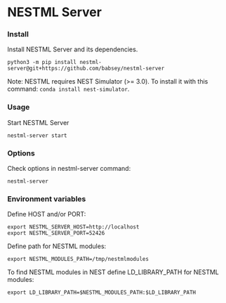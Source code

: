 # NESTML Server

### Install

Install NESTML Server and its dependencies.

```
python3 -m pip install nestml-server@git+https://github.com/babsey/nestml-server

```

Note: NESTML requires NEST Simulator (>= 3.0).
To install it with this command: `conda install nest-simulator`.

### Usage

Start NESTML Server

```
nestml-server start
```

### Options

Check options in nestml-server command:

```
nestml-server
```

### Environment variables

Define HOST and/or PORT:

```
export NESTML_SERVER_HOST=http://localhost
export NESTML_SERVER_PORT=52426
```

Define path for NESTML modules:

```
export NESTML_MODULES_PATH=/tmp/nestmlmodules
```

To find NESTML modules in NEST define LD_LIBRARY_PATH for NESTML modules:

```
export LD_LIBRARY_PATH=$NESTML_MODULES_PATH:$LD_LIBRARY_PATH
```
